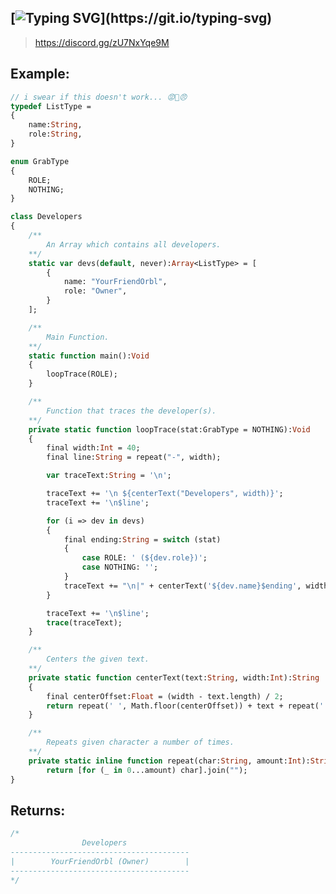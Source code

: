 [![Typing SVG](https://readme-typing-svg.demolab.com?font=Roboto&weight=700&size=45&pause=1000&color=FFFFFF&center=true&vCenter=true&repeat=false&width=435&lines=Scribble+Crew%2C+meh...)](https://git.io/typing-svg)
---

> https://discord.gg/zU7NxYqe9M

## **Example**:
```haxe
// i swear if this doesn't work... 😡🤬😠
typedef ListType =
{
	name:String,
	role:String,
}

enum GrabType
{
	ROLE;
	NOTHING;
}

class Developers
{
	/**
		An Array which contains all developers.
	**/
	static var devs(default, never):Array<ListType> = [
		{
			name: "YourFriendOrbl",
			role: "Owner",
		}
	];

	/**
		Main Function.
	**/
	static function main():Void
	{
		loopTrace(ROLE);
	}

	/**
		Function that traces the developer(s).
	**/
	private static function loopTrace(stat:GrabType = NOTHING):Void
	{
		final width:Int = 40;
		final line:String = repeat("-", width);

		var traceText:String = '\n';

		traceText += '\n ${centerText("Developers", width)}';
		traceText += '\n$line';

		for (i => dev in devs)
		{
			final ending:String = switch (stat)
			{
				case ROLE: ' (${dev.role})';
				case NOTHING: '';
			}
			traceText += "\n|" + centerText('${dev.name}$ending', width - 2) + "|";
		}

		traceText += '\n$line';
		trace(traceText);
	}

	/**
		Centers the given text.
	**/
	private static function centerText(text:String, width:Int):String
	{
		final centerOffset:Float = (width - text.length) / 2;
		return repeat(' ', Math.floor(centerOffset)) + text + repeat(' ', Math.ceil(centerOffset));
	}

	/**
		Repeats given character a number of times.
	**/
	private static inline function repeat(char:String, amount:Int):String
		return [for (_ in 0...amount) char].join("");
}
```

## **Returns**:
```haxe
/*
                Developers
----------------------------------------
|        YourFriendOrbl (Owner)        |
----------------------------------------
*/
```
